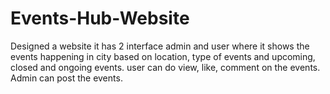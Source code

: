 # Events-Hub-Website
Designed a website it has 2 interface admin and user where it shows the events happening in city based on location, type of events and upcoming, closed and ongoing events. user can do view, like, comment on the events. Admin can post the events.

